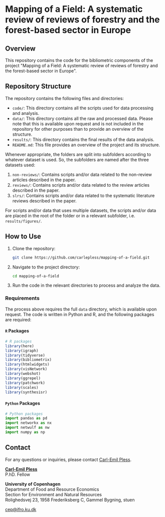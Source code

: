 # Mapping of a Field: A systematic review of reviews of forestry and the forest-based sector in Europe

## Overview
This repository contains the code for the bibliometric components of the project "Mapping of a Field: A systematic review of reviews of forestry and the forest-based sector in Europe".

## Repository Structure
The repository contains the following files and directories:

- `code/`: This directory contains all the scripts used for data processing and analysis.
- `data/`: This directory contains all the raw and processed data. Please note that this is available upon request and is not included in the repository for other purposes than to provide an overview of the structure.
- `results/`: This directory contains the final results of the data analysis.
- `README.md`: This file provides an overview of the project and its structure.

Whenever appropriate, the folders are split into subfolders according to whatever dataset is used. So, the subfolders are named after the three datasets used:

1. `non-reviews/`: Contains scripts and/or data related to the non-review articles described in the paper.
2. `reviews/`: Contains scripts and/or data related to the review articles described in the paper.
3. `slrs/`: Contains scripts and/or data related to the systematic literature reviews described in the paper.

For scripts and/or data that uses multiple datasets, the scripts and/or data are placed in the root of the folder or in a relevant subfolder, i.e. `results/figures/`.

## How to Use
1. Clone the repository:
    ```bash
    git clone https://github.com/carlepless/mapping-of-a-field.git
    ```
2. Navigate to the project directory:
    ```bash
    cd mapping-of-a-field
    ```
3. Run the code in the relevant directories to process and analyze the data.

### Requirements
The process above requires the full `data` directory, which is available upon request. The code is written in Python and R, and the following packages are required:

#### `R` Packages
```r
# R packages
library(here)
library(igraph)
library(tidyverse)
library(bibliometrix)
library(htmlwidgets)
library(visNetwork)
library(webshot)
library(ggrepel)
library(patchwork)
library(scales)
library(synthesisr)
```

#### `Python` Packages
```python
# Python packages
import pandas as pd
import networkx as nx
import netwulf as nw
import numpy as np
```

## Contact
For any questions or inquiries, please contact [Carl-Emil Pless](mailto:cep@ifro.ku.dk).

**[Carl-Emil Pless](https://ifro.ku.dk/english/staff/staffenvironment/?pure=en/persons/528207)** \
P.hD. Fellow

**University of Copenhagen** \
Department of Food and Resource Economics \
Section for Environment and Natural Resources \
Rolighedsvej 23, 1958 Frederiksberg C, Gammel Bygning, stuen

[cep@ifro.ku.dk](mailto:cep@ifro.ku.dk)
